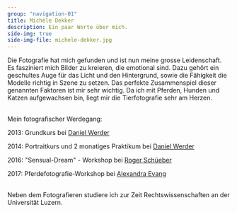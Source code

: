 ```yaml
---
group: "navigation-01"
title: Michèle Dekker
description: Ein paar Worte über mich.
side-img: true
side-img-file: michele-dekker.jpg
---
```




Die Fotografie hat mich gefunden und ist nun meine grosse Leidenschaft.
Es fasziniert mich Bilder zu kreieren, die emotional sind. Dazu gehört ein 
geschultes Auge für das Licht und den Hintergrund, sowie die Fähigkeit die Modelle
richtig in Szene zu setzen. Das perfekte Zusammenspiel dieser genannten Faktoren 
ist mir sehr wichtig. 
Da ich mit Pferden, Hunden und Katzen aufgewachsen bin, liegt mir die Tierfotografie sehr am Herzen. 

<br>
Mein fotografischer Werdegang:

2013: Grundkurs bei [Daniel Werder](http://fotowerder.ch)

2014: Portraitkurs und 2 monatiges Praktikum bei [Daniel Werder](http://fotowerder.ch)

2016: "Sensual-Dream" - Workshop bei [Roger Schüeber](https://www.snapshooter.ch)

2017: Pferdefotografie-Workshop bei [Alexandra Evang](http://www.alexandraevang.de)


<br>
Neben dem Fotografieren studiere ich zur Zeit 
Rechtswissenschaften an der Universität Luzern.

